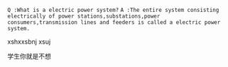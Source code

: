 `Q :What is a electric power system?`
`A :The entire system consisting electrically of power stations,substations,power consumers,transmission lines and feeders is called a electric power system.`

xshxxsbnj
xsuj

学生你就是不想